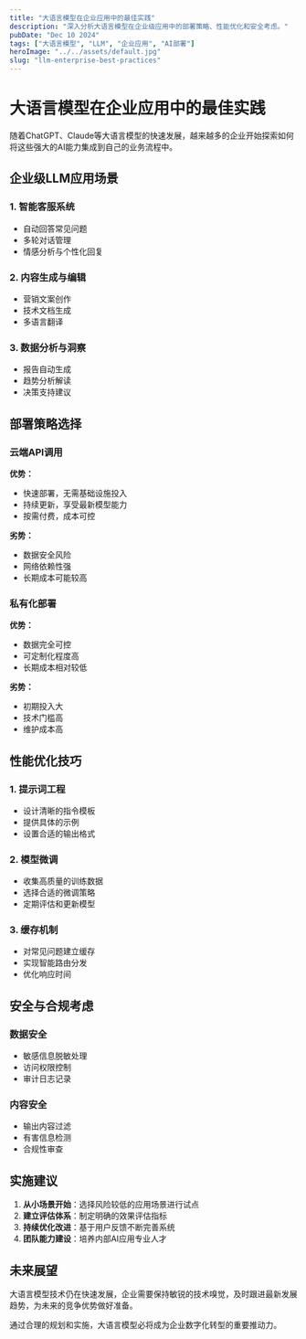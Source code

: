 ```yaml
---
title: "大语言模型在企业应用中的最佳实践"
description: "深入分析大语言模型在企业级应用中的部署策略、性能优化和安全考虑。"
pubDate: "Dec 10 2024"
tags: ["大语言模型", "LLM", "企业应用", "AI部署"]
heroImage: "../../assets/default.jpg"
slug: "llm-enterprise-best-practices"
---
```


# 大语言模型在企业应用中的最佳实践

随着ChatGPT、Claude等大语言模型的快速发展，越来越多的企业开始探索如何将这些强大的AI能力集成到自己的业务流程中。

## 企业级LLM应用场景

### 1. 智能客服系统

- 自动回答常见问题
- 多轮对话管理
- 情感分析与个性化回复

### 2. 内容生成与编辑

- 营销文案创作
- 技术文档生成
- 多语言翻译

### 3. 数据分析与洞察

- 报告自动生成
- 趋势分析解读
- 决策支持建议

## 部署策略选择

### 云端API调用

**优势：**

- 快速部署，无需基础设施投入
- 持续更新，享受最新模型能力
- 按需付费，成本可控

**劣势：**

- 数据安全风险
- 网络依赖性强
- 长期成本可能较高

### 私有化部署

**优势：**

- 数据完全可控
- 可定制化程度高
- 长期成本相对较低

**劣势：**

- 初期投入大
- 技术门槛高
- 维护成本高

## 性能优化技巧

### 1. 提示词工程

- 设计清晰的指令模板
- 提供具体的示例
- 设置合适的输出格式

### 2. 模型微调

- 收集高质量的训练数据
- 选择合适的微调策略
- 定期评估和更新模型

### 3. 缓存机制

- 对常见问题建立缓存
- 实现智能路由分发
- 优化响应时间

## 安全与合规考虑

### 数据安全

- 敏感信息脱敏处理
- 访问权限控制
- 审计日志记录

### 内容安全

- 输出内容过滤
- 有害信息检测
- 合规性审查

## 实施建议

1. **从小场景开始**：选择风险较低的应用场景进行试点
2. **建立评估体系**：制定明确的效果评估指标
3. **持续优化改进**：基于用户反馈不断完善系统
4. **团队能力建设**：培养内部AI应用专业人才

## 未来展望

大语言模型技术仍在快速发展，企业需要保持敏锐的技术嗅觉，及时跟进最新发展趋势，为未来的竞争优势做好准备。

通过合理的规划和实施，大语言模型必将成为企业数字化转型的重要推动力。

